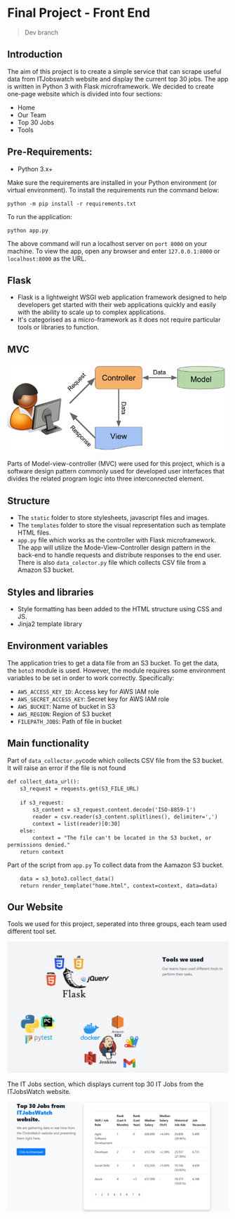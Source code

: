 # Final Project - Front End

> Dev branch

## Introduction
The aim of this project is to create a simple service that can scrape useful data from ITJobswatch website and display the current top 30 jobs.
The app is written in Python 3 with Flask microframework. We decided to create one-page website which is divided into four sections:
- Home
- Our Team
- Top 30 Jobs
- Tools

## Pre-Requirements:
- Python 3.x+

Make sure the requirements are installed in your Python environment (or virtual environment). To install the requirements run the command below:
```
python -m pip install -r requirements.txt
```

To run the application:
```
python app.py
```

The above command will run a localhost server on `port 8000` on your machine. To view the app, open any browser and enter `127.0.0.1:8000` or `localhost:8000` as the URL.


## Flask
- Flask is a lightweight WSGI web application framework designed to help developers get started with their web applications quickly and easily with the ability to scale up to complex applications.
- It's categorised as a micro-framework as it does not require particular tools or libraries to function.

## MVC
![MVC](media/mvc.png)

Parts of Model-view-controller (MVC) were used for this project, which is a software design pattern commonly used for developed user interfaces that divides the related program logic into three interconnected element.

## Structure
- The `static` folder to store stylesheets, javascript files and images.
- The `templates` folder to store the visual representation such as template HTML files.
- `app.py` file which works as the controller with Flask microframework. The app will utilize the Mode-View-Controller design pattern in the back-end to handle requests and distribute responses to the end user. There is also `data_colector.py` file which collects CSV file from a Amazon S3 bucket. 

## Styles and libraries
- Style formatting has been added to the HTML structure using CSS and JS. 
- Jinja2 template library


## Environment variables
The application tries to get a data file from an S3 bucket. To get the data, the `boto3` module is used. However, the module requires some environment variables to be set in order to work correctly. Specifically:
- `AWS_ACCESS_KEY_ID`: Access key for AWS IAM role
- `AWS_SECRET_ACCESS_KEY`: Secret key for AWS IAM role
- `AWS_BUCKET`: Name of bucket in S3
- `AWS_REGION`: Region of S3 bucket
- `FILEPATH_JOBS`: Path of file in bucket


## Main functionality


Part of `data_collector.py`code which collects CSV file from the S3 bucket.  
It will raise an error if the file is not found
```
def collect_data_url():
    s3_request = requests.get(S3_FILE_URL)

    if s3_request: 
        s3_content = s3_request.content.decode('ISO-8859-1')
        reader = csv.reader(s3_content.splitlines(), delimiter=',')
        context = list(reader)[0:30]
    else:
        context = "The file can't be located in the S3 bucket, or permissions denied."
    return context
```


Part of the script from `app.py` To collect data from the Aamazon S3 bucket. 
```
    data = s3_boto3.collect_data()
    return render_template("home.html", context=context, data=data)  
```

## Our Website
Tools we used for this project, seperated into three groups, each team used different tool set.   

![Tools](media/tools.png)

The IT Jobs section, which displays current top 30 IT Jobs from the ITJobsWatch website.   

![Jobs](media/30jobs.png)
